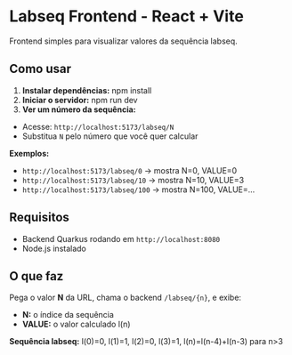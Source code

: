 # Labseq Frontend - React + Vite

Frontend simples para visualizar valores da sequência labseq.

## Como usar

1. **Instalar dependências:**
npm install
2. **Iniciar o servidor:**
npm run dev
3. **Ver um número da sequência:**
- Acesse: `http://localhost:5173/labseq/N`
- Substitua `N` pelo número que você quer calcular

**Exemplos:**
- `http://localhost:5173/labseq/0` → mostra N=0, VALUE=0
- `http://localhost:5173/labseq/10` → mostra N=10, VALUE=3  
- `http://localhost:5173/labseq/100` → mostra N=100, VALUE=...

## Requisitos

- Backend Quarkus rodando em `http://localhost:8080`
- Node.js instalado

## O que faz

Pega o valor **N** da URL, chama o backend `/labseq/{n}`, e exibe:
- **N:** o índice da sequência
- **VALUE:** o valor calculado l(n)

**Sequência labseq:** l(0)=0, l(1)=1, l(2)=0, l(3)=1, l(n)=l(n-4)+l(n-3) para n>3
